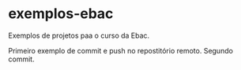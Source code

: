 # exemplos-ebac
Exemplos de projetos paa o curso da Ebac.

Primeiro exemplo de commit e push no repostitório remoto.
Segundo commit.
